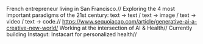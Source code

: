 French entrepreneur living in San Francisco.//
Exploring the 4 most important paradigms of the 21st century: text -> text / text -> image / text -> video / text -> code.//
https://www.sequoiacap.com/article/generative-ai-a-creative-new-world/
Working at the intersection of AI & Health//
Currently building Instagut: Instacart for personalized health//





